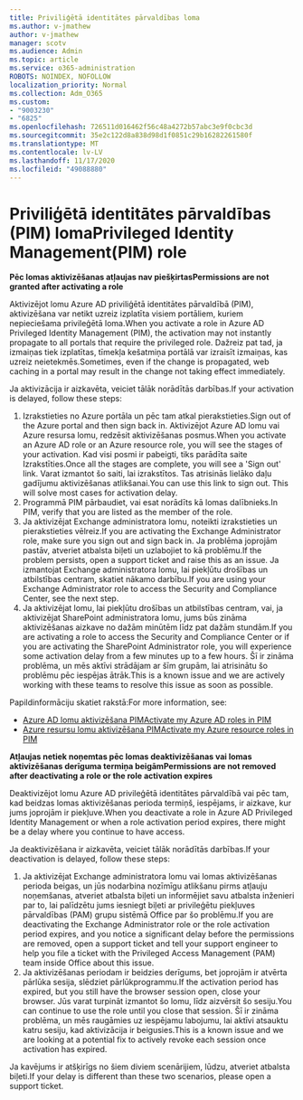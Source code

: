 ```yaml
---
title: Priviliģētā identitātes pārvaldības loma
ms.author: v-jmathew
author: v-jmathew
manager: scotv
ms.audience: Admin
ms.topic: article
ms.service: o365-administration
ROBOTS: NOINDEX, NOFOLLOW
localization_priority: Normal
ms.collection: Adm_O365
ms.custom:
- "9003230"
- "6825"
ms.openlocfilehash: 726511d016462f56c48a4272b57abc3e9f0cbc3d
ms.sourcegitcommit: 35e2c122d8a838d98d1f0851c29b16282261580f
ms.translationtype: MT
ms.contentlocale: lv-LV
ms.lasthandoff: 11/17/2020
ms.locfileid: "49088880"
---
```

# <a name="privileged-identity-managementpim-role"></a><span data-ttu-id="0b130-102">Priviliģētā identitātes pārvaldības (PIM) loma</span><span class="sxs-lookup"><span data-stu-id="0b130-102">Privileged Identity Management(PIM) role</span></span>

<span data-ttu-id="0b130-103">**Pēc lomas aktivizēšanas atļaujas nav piešķirtas**</span><span class="sxs-lookup"><span data-stu-id="0b130-103">**Permissions are not granted after activating a role**</span></span>

<span data-ttu-id="0b130-104">Aktivizējot lomu Azure AD priviliģētā identitātes pārvaldībā (PIM), aktivizēšana var netikt uzreiz izplatīta visiem portāliem, kuriem nepieciešama privileģētā loma.</span><span class="sxs-lookup"><span data-stu-id="0b130-104">When you activate a role in Azure AD Privileged Identity Management (PIM), the activation may not instantly propagate to all portals that require the privileged role.</span></span> <span data-ttu-id="0b130-105">Dažreiz pat tad, ja izmaiņas tiek izplatītas, tīmekļa kešatmiņa portālā var izraisīt izmaiņas, kas uzreiz neietekmēs.</span><span class="sxs-lookup"><span data-stu-id="0b130-105">Sometimes, even if the change is propagated, web caching in a portal may result in the change not taking effect immediately.</span></span>

<span data-ttu-id="0b130-106">Ja aktivizācija ir aizkavēta, veiciet tālāk norādītās darbības.</span><span class="sxs-lookup"><span data-stu-id="0b130-106">If your activation is delayed, follow these steps:</span></span>

1. <span data-ttu-id="0b130-107">Izrakstieties no Azure portāla un pēc tam atkal pierakstieties.</span><span class="sxs-lookup"><span data-stu-id="0b130-107">Sign out of the Azure portal and then sign back in.</span></span> <span data-ttu-id="0b130-108">Aktivizējot Azure AD lomu vai Azure resursa lomu, redzēsit aktivizēšanas posmus.</span><span class="sxs-lookup"><span data-stu-id="0b130-108">When you activate an Azure AD role or an Azure resource role, you will see the stages of your activation.</span></span> <span data-ttu-id="0b130-109">Kad visi posmi ir pabeigti, tiks parādīta saite Izrakstīties.</span><span class="sxs-lookup"><span data-stu-id="0b130-109">Once all the stages are complete, you will see a 'Sign out' link.</span></span> <span data-ttu-id="0b130-110">Varat izmantot šo saiti, lai izrakstītos. Tas atrisinās lielāko daļu gadījumu aktivizēšanas atlikšanai.</span><span class="sxs-lookup"><span data-stu-id="0b130-110">You can use this link to sign out. This will solve most cases for activation delay.</span></span>
2. <span data-ttu-id="0b130-111">Programmā PIM pārbaudiet, vai esat norādīts kā lomas dalībnieks.</span><span class="sxs-lookup"><span data-stu-id="0b130-111">In PIM, verify that you are listed as the member of the role.</span></span>
3. <span data-ttu-id="0b130-112">Ja aktivizējat Exchange administratora lomu, noteikti izrakstieties un pierakstieties vēlreiz.</span><span class="sxs-lookup"><span data-stu-id="0b130-112">If you are activating the Exchange Administrator role, make sure you sign out and sign back in.</span></span> <span data-ttu-id="0b130-113">Ja problēma joprojām pastāv, atveriet atbalsta biļeti un uzlabojiet to kā problēmu.</span><span class="sxs-lookup"><span data-stu-id="0b130-113">If the problem persists, open a support ticket and raise this as an issue.</span></span> <span data-ttu-id="0b130-114">Ja izmantojat Exchange administratora lomu, lai piekļūtu drošības un atbilstības centram, skatiet nākamo darbību.</span><span class="sxs-lookup"><span data-stu-id="0b130-114">If you are using your Exchange Administrator role to access the Security and Compliance Center, see the next step.</span></span>
4. <span data-ttu-id="0b130-115">Ja aktivizējat lomu, lai piekļūtu drošības un atbilstības centram, vai, ja aktivizējat SharePoint administratora lomu, jums būs zināma aktivizēšanas aizkave no dažām minūtēm līdz pat dažām stundām.</span><span class="sxs-lookup"><span data-stu-id="0b130-115">If you are activating a role to access the Security and Compliance Center or if you are activating the SharePoint Administrator role, you will experience some activation delay from a few minutes up to a few hours.</span></span> <span data-ttu-id="0b130-116">Šī ir zināma problēma, un mēs aktīvi strādājam ar šīm grupām, lai atrisinātu šo problēmu pēc iespējas ātrāk.</span><span class="sxs-lookup"><span data-stu-id="0b130-116">This is a known issue and we are actively working with these teams to resolve this issue as soon as possible.</span></span>

<span data-ttu-id="0b130-117">Papildinformāciju skatiet rakstā:</span><span class="sxs-lookup"><span data-stu-id="0b130-117">For more information, see:</span></span>

- [<span data-ttu-id="0b130-118">Azure AD lomu aktivizēšana PIM</span><span class="sxs-lookup"><span data-stu-id="0b130-118">Activate my Azure AD roles in PIM</span></span>](https://docs.microsoft.com/azure/active-directory/privileged-identity-management/pim-how-to-activate-role?WT.mc_id=Portal-Microsoft_Azure_Support "https://docs.microsoft.com/azure/active-directory/privileged-identity-management/pim-how-to-activate-role?wt.mc_id=portal-microsoft_azure_support")
- [<span data-ttu-id="0b130-119">Azure resursu lomu aktivizēšana PIM</span><span class="sxs-lookup"><span data-stu-id="0b130-119">Activate my Azure resource roles in PIM</span></span>](https://docs.microsoft.com/azure/active-directory/privileged-identity-management/pim-resource-roles-activate-your-roles?WT.mc_id=Portal-Microsoft_Azure_Support "https://docs.microsoft.com/azure/active-directory/privileged-identity-management/pim-resource-roles-activate-your-roles?wt.mc_id=portal-microsoft_azure_support")

<span data-ttu-id="0b130-120">**Atļaujas netiek noņemtas pēc lomas deaktivizēšanas vai lomas aktivizēšanas derīguma termiņa beigām**</span><span class="sxs-lookup"><span data-stu-id="0b130-120">**Permissions are not removed after deactivating a role or the role activation expires**</span></span>

<span data-ttu-id="0b130-121">Deaktivizējot lomu Azure AD privileģētā identitātes pārvaldībā vai pēc tam, kad beidzas lomas aktivizēšanas perioda termiņš, iespējams, ir aizkave, kur jums joprojām ir piekļuve.</span><span class="sxs-lookup"><span data-stu-id="0b130-121">When you deactivate a role in Azure AD Privileged Identity Management or when a role activation period expires, there might be a delay where you continue to have access.</span></span>

<span data-ttu-id="0b130-122">Ja deaktivizēšana ir aizkavēta, veiciet tālāk norādītās darbības.</span><span class="sxs-lookup"><span data-stu-id="0b130-122">If your deactivation is delayed, follow these steps:</span></span>

1. <span data-ttu-id="0b130-123">Ja aktivizējat Exchange administratora lomu vai lomas aktivizēšanas perioda beigas, un jūs nodarbina nozīmīgu atlikšanu pirms atļauju noņemšanas, atveriet atbalsta biļeti un informējiet savu atbalsta inženieri par to, lai palīdzētu jums iesniegt biļeti ar privileģētu piekļuves pārvaldības (PAM) grupu sistēmā Office par šo problēmu.</span><span class="sxs-lookup"><span data-stu-id="0b130-123">If you are deactivating the Exchange Administrator role or the role activation period expires, and you notice a significant delay before the permissions are removed, open a support ticket and tell your support engineer to help you file a ticket with the Privileged Access Management (PAM) team inside Office about this issue.</span></span>
2. <span data-ttu-id="0b130-124">Ja aktivizēšanas periodam ir beidzies derīgums, bet joprojām ir atvērta pārlūka sesija, slēdziet pārlūkprogrammu.</span><span class="sxs-lookup"><span data-stu-id="0b130-124">If the activation period has expired, but you still have the browser session open, close your browser.</span></span> <span data-ttu-id="0b130-125">Jūs varat turpināt izmantot šo lomu, līdz aizvērsit šo sesiju.</span><span class="sxs-lookup"><span data-stu-id="0b130-125">You can continue to use the role until you close that session.</span></span> <span data-ttu-id="0b130-126">Šī ir zināma problēma, un mēs raugāmies uz iespējamu labojumu, lai aktīvi atsauktu katru sesiju, kad aktivizācija ir beigusies.</span><span class="sxs-lookup"><span data-stu-id="0b130-126">This is a known issue and we are looking at a potential fix to actively revoke each session once activation has expired.</span></span>

<span data-ttu-id="0b130-127">Ja kavējums ir atšķirīgs no šiem diviem scenārijiem, lūdzu, atveriet atbalsta biļeti.</span><span class="sxs-lookup"><span data-stu-id="0b130-127">If your delay is different than these two scenarios, please open a support ticket.</span></span>
